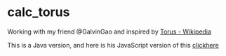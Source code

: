 # calc_torus
Working with my friend @GalvinGao and inspired by [Torus - Wikipedia](https://en.wikipedia.org/wiki/Torus)

This is a Java version, and here is his JavaScript version of this [clickhere](http://gh.iblueg.cn/Geometry/homework/summerHW/)